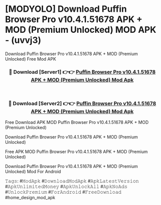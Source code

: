 # [MODYOLO] Download Puffin Browser Pro  v10.4.1.51678 APK + MOD (Premium Unlocked) MOD APK - (uvvj3)
Download Puffin Browser Pro  v10.4.1.51678 APK + MOD (Premium Unlocked) Free Mod APK

<div align="center">
<h3>🔴 Download [Server1] 👉👉 <a href="https://apk-comot.site?title=Puffin_Browser_Pro__v10.4.1.51678_APK_+_MOD_(Premium_Unlocked)">Puffin Browser Pro  v10.4.1.51678 APK + MOD (Premium Unlocked) Mod Apk</a></h3><br>

<h3>🔴 Download [Server2] 👉👉 <a href="https://apk-comot.site?title=Puffin_Browser_Pro__v10.4.1.51678_APK_+_MOD_(Premium_Unlocked)">Puffin Browser Pro  v10.4.1.51678 APK + MOD (Premium Unlocked) Mod Apk</a></h3>
</div>


Free Download APK MOD Puffin Browser Pro  v10.4.1.51678 APK + MOD (Premium Unlocked)

Download Puffin Browser Pro  v10.4.1.51678 APK + MOD (Premium Unlocked) 

Free APK MOD Puffin Browser Pro  v10.4.1.51678 APK + MOD (Premium Unlocked) 

Download Puffin Browser Pro  v10.4.1.51678 APK + MOD (Premium Unlocked) Mod For Android

𝚃𝚊𝚐𝚜: #𝙼𝚘𝚍𝙰𝚙𝚔 #𝙳𝚘𝚠𝚗𝚕𝚘𝚊𝚍𝙼𝚘𝚍𝙰𝚙𝚔 #𝙰𝚙𝚔𝙻𝚊𝚝𝚎𝚜𝚝𝚅𝚎𝚛𝚜𝚒𝚘𝚗 #𝙰𝚙𝚔𝚄𝚗𝚕𝚒𝚖𝚒𝚝𝚎𝚍𝙼𝚘𝚗𝚎𝚢 #𝙰𝚙𝚔𝚄𝚗𝚕𝚘𝚌𝚔𝙰𝚕𝚕 #𝙰𝚙𝚔𝙽𝚘𝙰𝚍𝚜 #𝚄𝚗𝚕𝚘𝚌𝚔𝙿𝚛𝚎𝚖𝚒𝚞𝚖 #𝙵𝚘𝚛𝙰𝚗𝚍𝚛𝚘𝚒𝚍 #𝙵𝚛𝚎𝚎𝙳𝚘𝚠𝚗𝚕𝚘𝚊𝚍 #home_design_mod_apk